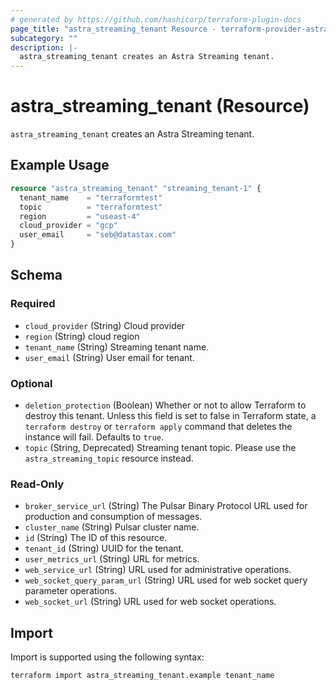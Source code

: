 ```yaml
---
# generated by https://github.com/hashicorp/terraform-plugin-docs
page_title: "astra_streaming_tenant Resource - terraform-provider-astra"
subcategory: ""
description: |-
  astra_streaming_tenant creates an Astra Streaming tenant.
---
```


# astra_streaming_tenant (Resource)

`astra_streaming_tenant` creates an Astra Streaming tenant.

## Example Usage

```terraform
resource "astra_streaming_tenant" "streaming_tenant-1" {
  tenant_name    = "terraformtest"
  topic          = "terraformtest"
  region         = "useast-4"
  cloud_provider = "gcp"
  user_email     = "seb@datastax.com"
}
```

<!-- schema generated by tfplugindocs -->
## Schema

### Required

- `cloud_provider` (String) Cloud provider
- `region` (String) cloud region
- `tenant_name` (String) Streaming tenant name.
- `user_email` (String) User email for tenant.

### Optional

- `deletion_protection` (Boolean) Whether or not to allow Terraform to destroy this tenant. Unless this field is set to false in Terraform state, a `terraform destroy` or `terraform apply` command that deletes the instance will fail. Defaults to `true`.
- `topic` (String, Deprecated) Streaming tenant topic. Please use the `astra_streaming_topic` resource instead.

### Read-Only

- `broker_service_url` (String) The Pulsar Binary Protocol URL used for production and consumption of messages.
- `cluster_name` (String) Pulsar cluster name.
- `id` (String) The ID of this resource.
- `tenant_id` (String) UUID for the tenant.
- `user_metrics_url` (String) URL for metrics.
- `web_service_url` (String) URL used for administrative operations.
- `web_socket_query_param_url` (String) URL used for web socket query parameter operations.
- `web_socket_url` (String) URL used for web socket operations.

## Import

Import is supported using the following syntax:

```shell
terraform import astra_streaming_tenant.example tenant_name
```
